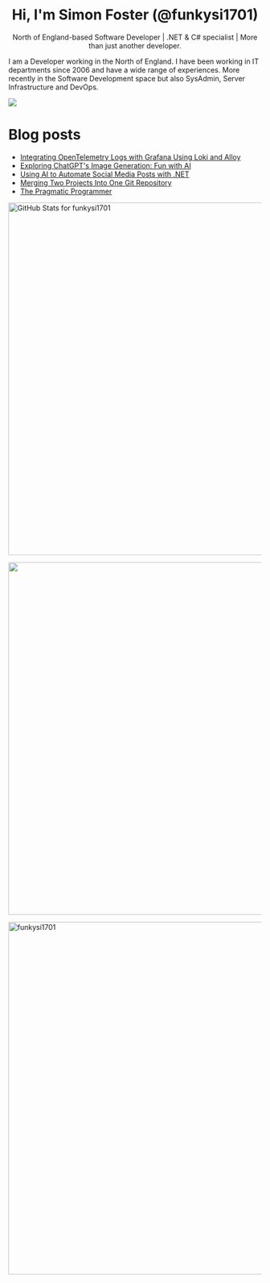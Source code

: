 <h1 align="center">Hi, I'm Simon Foster (@funkysi1701)</h1>
<p align="center">North of England-based Software Developer
| .NET & C# specialist
| More than just another developer.</p>

I am a Developer working in the North of England. I have been working in IT departments since 2006 and have a wide range of experiences. More recently in the Software Development space but also SysAdmin, Server Infrastructure and DevOps.

![](https://komarev.com/ghpvc/?username=funkysi1701&color=lightgrey) 

# Blog posts

<!-- BLOG-POST-LIST:START -->
- [Integrating OpenTelemetry Logs with Grafana Using Loki and Alloy](https://www.funkysi1701.com/posts/2025/opentelemetry-logs/)
- [Exploring ChatGPT&#39;s Image Generation: Fun with AI](https://www.funkysi1701.com/posts/2025/fun-with-ai/)
- [Using AI to Automate Social Media Posts with .NET](https://www.funkysi1701.com/posts/2025/using-ai/)
- [Merging Two Projects Into One Git Repository](https://www.funkysi1701.com/posts/2025/merge-two-projects-into-one/)
- [The Pragmatic Programmer](https://www.funkysi1701.com/posts/2025/pragmatic-programmer/)
<!-- BLOG-POST-LIST:END -->

<p><img src="https://github-readme-stats-git-masterrstaa-rickstaa.vercel.app/api?username=funkysi1701&show_icons=true&include_all_commits=true&count_private=true&theme=merko&layout=compact" alt="GitHub Stats for funkysi1701" width="700"></p>

<p><img src="https://github-readme-streak-stats.herokuapp.com?user=funkysi1701&theme=merko" width="700"></p>

<p><img align="left" src="https://github-readme-stats-git-masterrstaa-rickstaa.vercel.app/api/top-langs/?username=funkysi1701&layout=compact&theme=merko" alt="funkysi1701" width="700"/></p>

